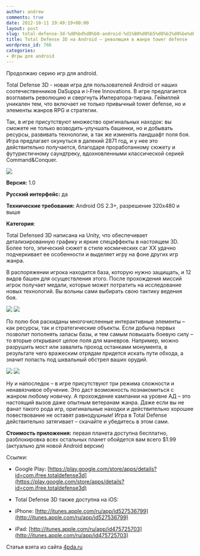 ```yaml
---
author: andrew
comments: true
date: 2012-10-11 19:49:19+00:00
layout: post
slug: total-defense-3d-%d0%bd%d0%b0-android-%d1%80%d0%b5%d0%b2%d0%be%d0%bb%d1%8e%d1%86%d0%b8%d1%8f-%d0%b2-%d0%b6%d0%b0%d0%bd%d1%80%d0%b5-tower-defense
title: Total Defense 3D на Android – революция в жанре tower defense
wordpress_id: 766
categories:
- Игры для android
---
```


Продолжаю серию игр для android.





Total Defense 3D - новая игра для пользователей Android от наших соотечественников DaSuppa и i-Free Innovations. В игре предлагается возглавить революцию и свергнуть Императора-тирана. Геймплей уникален тем, что включает не только привычный tower defense, но и элементы жанров RPG и стратегии.





Так, в игре присутствуют множество оригинальных находок: вы сможете не только возводить-улучшать башенки, но и добывать ресурсы, развивать технологии, а так же изменять ландшафт поля боя. Игра предлагает окунуться в далекий 2871 год, и у нее это действительно получается, благодаря проработанному сюжету и футуристичному саундтреку, вдохновленными классической серией Command&Conquer.





![](http://s.4pda.ru/wp-content/uploads/2012/09/54.jpg)

<!-- more -->

**Версия:** 1.0





**Русский интерфейс:** да





**Технические требования:** Android OS 2.3+, разрешение 320x480 и выше





**Категория**:





Total Defensed 3D написана на Unity, что обеспечивает детализированную графику и яркие спецэффекты в настоящем 3D. Более того, эпический сюжет в стиле космических саг XX удачно подчеркивает ее особенности и выделяет игру на фоне других игр жанра.





В распоряжении игрока находится база, которую нужно защищать, и 12 видов башен для осуществления этого. После прохождения миссий игрок получает медали, которые может потратить на исследование новых технологий. Вы вольны сами выбирать свою тактику ведения боя.





![](http://s.4pda.ru/wp-content/uploads/2012/09/1_green.jpg)
![](http://s.4pda.ru/wp-content/uploads/2012/09/2_black.jpg)





По полю боя раскиданы многочисленные интерактивные элементы – как ресурсы, так и стратегические объекты. Если добыча первых позволит пополнять запасы базы, и тем самым повышать боевую силу – то вторые открывают целое поля для маневров. Например, можно разрушить мост или завалить проход останками монумента, в результате чего вражеским отрядам придется искать пути обхода, а значит попасть под шквальный обстрел ваших орудий.





![](http://s.4pda.ru/wp-content/uploads/2012/09/3_brown.jpg)
![](http://s.4pda.ru/wp-content/uploads/2012/09/4_red.jpg)




Ну и напоследок – в игре присутствуют три режима сложности и ненавязчивое обучение. Это даст возможность познакомиться с жанром любому новичку. А прохождение кампании на уровне АД – это настоящий вызов даже опытным ветеранам жанра. Даже если вы не фанат такого рода игр, оригинальные находки и действительно хорошее повествование не оставят равнодушным! Игра в Total Defense действительно затягивает – скачайте и убедитесь в этом сами.





**Стоимость приложения:** первая планета доступна бесплатно, разблокировка всех остальных планет обойдется вам всего $1.99 (актуально для новой Android версии)





Ссылки:








  * Google Play: [https://play.google.com/store/apps/details?id=com.ifree.totaldefense3d](https://play.google.com/store/apps/details?id=com.ifree.totaldefense3d)



  * Total Defense 3D также доступна на iOS:



  * iPhone: [http://itunes.apple.com/ru/app/id527536799](http://itunes.apple.com/ru/app/id527536799)



  * iPad: [http://itunes.apple.com/ru/app/id475725703](http://itunes.apple.com/ru/app/id475725703)






Статья взята из сайта [4pda.ru](http://4pda.ru/2012/09/18/71419/)
